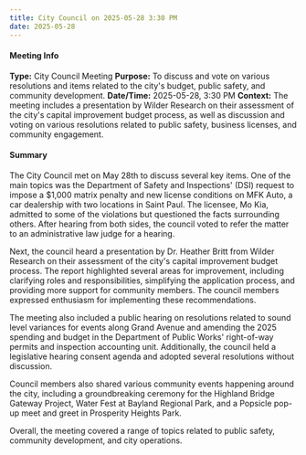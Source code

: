 ```yaml
---
title: City Council on 2025-05-28 3:30 PM
date: 2025-05-28
---
```

#### Meeting Info
**Type:** City Council Meeting
**Purpose:** To discuss and vote on various resolutions and items related to the city's budget, public safety, and community development.
**Date/Time:** 2025-05-28, 3:30 PM
**Context:** The meeting includes a presentation by Wilder Research on their assessment of the city's capital improvement budget process, as well as discussion and voting on various resolutions related to public safety, business licenses, and community engagement.

#### Summary

The City Council met on May 28th to discuss several key items. One of the main topics was the Department of Safety and Inspections' (DSI) request to impose a $1,000 matrix penalty and new license conditions on MFK Auto, a car dealership with two locations in Saint Paul. The licensee, Mo Kia, admitted to some of the violations but questioned the facts surrounding others. After hearing from both sides, the council voted to refer the matter to an administrative law judge for a hearing.

Next, the council heard a presentation by Dr. Heather Britt from Wilder Research on their assessment of the city's capital improvement budget process. The report highlighted several areas for improvement, including clarifying roles and responsibilities, simplifying the application process, and providing more support for community members. The council members expressed enthusiasm for implementing these recommendations.

The meeting also included a public hearing on resolutions related to sound level variances for events along Grand Avenue and amending the 2025 spending and budget in the Department of Public Works' right-of-way permits and inspection accounting unit. Additionally, the council held a legislative hearing consent agenda and adopted several resolutions without discussion.

Council members also shared various community events happening around the city, including a groundbreaking ceremony for the Highland Bridge Gateway Project, Water Fest at Bayland Regional Park, and a Popsicle pop-up meet and greet in Prosperity Heights Park.

Overall, the meeting covered a range of topics related to public safety, community development, and city operations.

